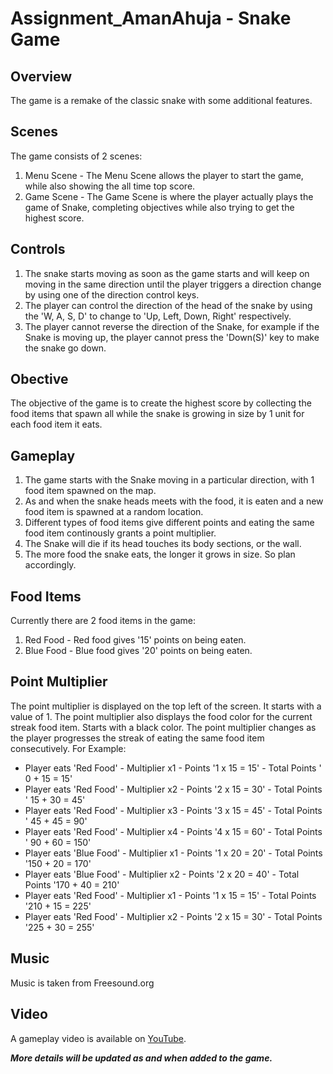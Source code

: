 # Assignment_AmanAhuja - Snake Game

## Overview
The game is a remake of the classic snake with some additional features.

## Scenes
The game consists of 2 scenes:
1. Menu Scene -
  The Menu Scene allows the player to start the game, while also showing the all time top score.
2. Game Scene -
  The Game Scene is where the player actually plays the game of Snake, completing objectives while also trying to get the highest score.

## Controls
1. The snake starts moving as soon as the game starts and will keep on moving in the same direction until the player triggers a direction change by using one of the direction control keys.
2. The player can control the direction of the head of the snake by using the 'W, A, S, D' to change to 'Up, Left, Down, Right' respectively.
3. The player cannot reverse the direction of the Snake, for example if the Snake is moving up, the player cannot press the 'Down(S)' key to make the snake go down.

## Obective
The objective of the game is to create the highest score by collecting the food items that spawn all while the snake is growing in size by 1 unit for each food item it eats.

## Gameplay
1. The game starts with the Snake moving in a particular direction, with 1 food item spawned on the map.
2. As and when the snake heads meets with the food, it is eaten and a new food item is spawned at a random location.
3. Different types of food items give different points and eating the same food item continously grants a point multiplier.
4. The Snake will die if its head touches its body sections, or the wall.
5. The more food the snake eats, the longer it grows in size. So plan accordingly.

## Food Items
Currently there are 2 food items in the game:
1. Red Food - Red food gives '15' points on being eaten.
2. Blue Food - Blue food gives '20' points on being eaten.

## Point Multiplier
The point multiplier is displayed on the top left of the screen. It starts with a value of 1.
The point multiplier also displays the food color for the current streak food item. Starts with a black color.
The point multiplier changes as the player progresses the streak of eating the same food item consecutively.
For Example:
* Player eats 'Red Food'    - Multiplier x1 - Points '1 x 15 = 15'  - Total Points  '  0 + 15 =  15'
* Player eats 'Red Food'    - Multiplier x2 - Points '2 x 15 = 30'  - Total Points  ' 15 + 30 =  45'
* Player eats 'Red Food'    - Multiplier x3 - Points '3 x 15 = 45'  - Total Points  ' 45 + 45 =  90'
* Player eats 'Red Food'    - Multiplier x4 - Points '4 x 15 = 60'  - Total Points  ' 90 + 60 = 150'
* Player eats 'Blue Food'   - Multiplier x1 - Points '1 x 20 = 20'  - Total Points  '150 + 20 = 170'
* Player eats 'Blue Food'   - Multiplier x2 - Points '2 x 20 = 40'  - Total Points  '170 + 40 = 210'
* Player eats 'Red Food'    - Multiplier x1 - Points '1 x 15 = 15'  - Total Points  '210 + 15 = 225'
* Player eats 'Red Food'    - Multiplier x2 - Points '2 x 15 = 30'  - Total Points  '225 + 30 = 255'

## Music
Music is taken from Freesound.org

## Video
A gameplay video is available on [YouTube](https://www.youtube.com/watch?v=5sCbNFI7nWc "3D Snake").

***More details will be updated as and when added to the game.***
